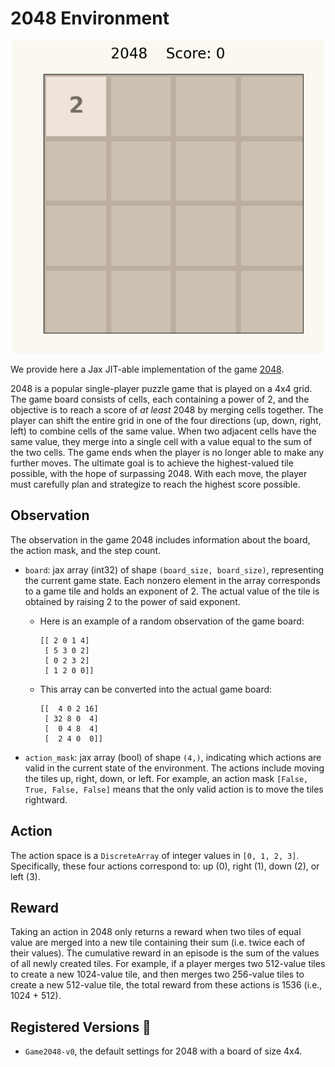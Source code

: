 # 2048 Environment

<p align="center">
    <img src="../env_anim/game_2048.gif" width="500"/>
</p>

We provide here a Jax JIT-able implementation of the game [2048](https://play2048.co/).

2048 is a popular single-player puzzle game that is played on a 4x4 grid. The game board consists of
cells, each containing a power of 2, and the objective is to reach a score of _at least_ 2048 by
merging cells together. The player can shift the entire grid in one of the four directions
(up, down, right, left) to combine cells of the same value. When two adjacent cells have the same
value, they merge into a single cell with a value equal to the sum of the two cells. The game ends
when the player is no longer able to make any further moves. The ultimate goal is to achieve the
highest-valued tile possible, with the hope of surpassing 2048. With each move, the player must
carefully plan and strategize to reach the highest score possible.


## Observation
The observation in the game 2048 includes information about the board, the action mask, and the step
count.

- `board`: jax array (int32) of shape `(board_size, board_size)`, representing the current game
    state. Each nonzero element in the array corresponds to a game tile and holds an exponent of 2.
    The actual value of the tile is obtained by raising 2 to the power of said exponent.

    + Here is an example of a random observation of the game board:
        ```
        [[ 2 0 1 4]
         [ 5 3 0 2]
         [ 0 2 3 2]
         [ 1 2 0 0]]
        ```

    + This array can be converted into the actual game board:
        ```
        [[  4 0 2 16]
         [ 32 8 0  4]
         [  0 4 8  4]
         [  2 4 0  0]]
        ```

- `action_mask`: jax array (bool) of shape `(4,)`, indicating which actions are valid in the current
state of the environment. The actions include moving the tiles up, right, down, or left. For
example, an action mask `[False, True, False, False]` means that the only valid action is to move
the tiles rightward.


## Action
The action space is a `DiscreteArray` of integer values in `[0, 1, 2, 3]`. Specifically, these four
actions correspond to: up (0), right (1), down (2), or left (3).


## Reward
Taking an action in 2048 only returns a reward when two tiles of equal value are merged into a new
tile containing their sum (i.e. twice each of their values). The cumulative reward in an episode is
the sum of the values of all newly created tiles. For example, if a player merges two 512-value
tiles to create a new 1024-value tile, and then merges two 256-value tiles to create a new 512-value
tile, the total reward from these actions is 1536 (i.e., 1024 + 512).


## Registered Versions 📖
- `Game2048-v0`, the default settings for 2048 with a board of size 4x4.
